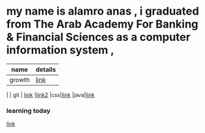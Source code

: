 # my name is alamro anas , i graduated from The Arab Academy For Banking & Financial Sciences as a computer information system , 


| name     | details |
| ----------- | ----------- |
|    growth  | [link](https://alamroanas.github.io/reading-notes/read02)|[link2](https://alamroanas.github.io/reading-notes/read01)| 
 |
| git | [link](https://alamroanas.github.io/reading-notes/read04)        |[link2](https://alamroanas.github.io/reading-notes/read03) 
|css|[link](https://alamroanas.github.io/reading-notes/read06)
|java|[link](alamroanas.github.io/reading-notes/read04a)

### learning today

[link](https://alamroanas.github.io/reading-notes/read05)

